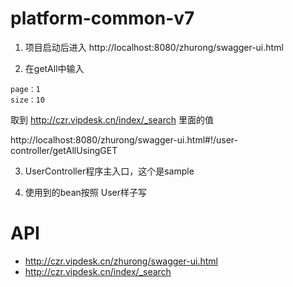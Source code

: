 # platform-common-v7

1. 项目启动后进入
http://localhost:8080/zhurong/swagger-ui.html

2. 在getAll中输入
```
page：1
size：10
```

取到 http://czr.vipdesk.cn/index/_search 里面的值

http://localhost:8080/zhurong/swagger-ui.html#!/user-controller/getAllUsingGET

3. UserController程序主入口，这个是sample

4. 使用到的bean按照 User样子写

# API
- http://czr.vipdesk.cn/zhurong/swagger-ui.html
- http://czr.vipdesk.cn/index/_search

